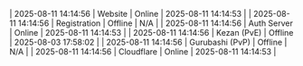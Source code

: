 | 2025-08-11 14:14:56 | Website | Online | 2025-08-11 14:14:53 |
| 2025-08-11 14:14:56 | Registration | Offline | N/A |
| 2025-08-11 14:14:56 | Auth Server | Online | 2025-08-11 14:14:53 |
| 2025-08-11 14:14:56 | Kezan (PvE) | Offline | 2025-08-03 17:58:02 |
| 2025-08-11 14:14:56 | Gurubashi (PvP) | Offline | N/A |
| 2025-08-11 14:14:56 | Cloudflare | Online | 2025-08-11 14:14:53 |
